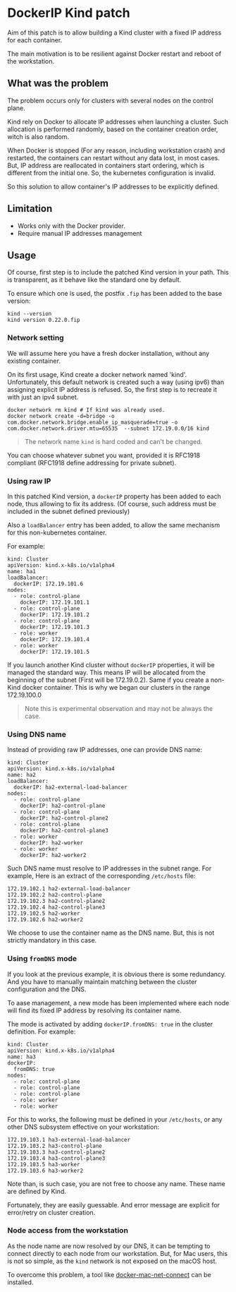 # DockerIP Kind patch

Aim of this patch is to allow building a Kind cluster with a fixed IP address for each container.

The main motivation is to be resilient against Docker restart and reboot of the workstation. 

## What was the problem

The problem occurs only for clusters with several nodes on the control plane. 

Kind rely on Docker to allocate IP addresses when launching a cluster. Such allocation is performed randomly, 
based on the container creation order, witch is also random.

When Docker is stopped (For any reason, including workstation crash) and restarted, the containers can restart without 
any data lost, in most cases. But, IP address are reallocated in containers start ordering, which is different from the 
initial one. So, the kubernetes configuration is invalid.

So this solution to allow container's IP addresses to be explicitly defined.

## Limitation

- Works only with the Docker provider.
- Require manual IP addresses management

## Usage

Of course, first step is to include the patched Kind version in your path. This is transparent, as it behave like 
the standard one by default.

To ensure which one is used, the postfix `.fip` has been added to the base version:

```
kind --version
kind version 0.22.0.fip
```

### Network setting

We will assume here you have a fresh docker installation, without any existing container.

On its first usage, Kind create a docker network named 'kind'. Unfortunately, this default network is created such a 
way (using ipv6) than assigning explicit IP address is refused. 
So, the first step is to recreate it with just an ipv4 subnet. 

```
docker network rm kind # If kind was already used.
docker network create -d=bridge -o com.docker.network.bridge.enable_ip_masquerade=true -o com.docker.network.driver.mtu=65535  --subnet 172.19.0.0/16 kind
```

> The network name `kind` is hard coded and can't be changed.

You can choose whatever subnet you want, provided it is RFC1918 compliant (RFC1918 define addressing for private subnet). 

### Using raw IP

In this patched Kind version, a `dockerIP` property has been added to each node, thus allowing to fix its address. 
(Of course, such address must be included in the subnet defined previously)

Also a `loadBalancer` entry has been added, to allow the same mechanism for this non-kubernetes container.

For example:

```
kind: Cluster
apiVersion: kind.x-k8s.io/v1alpha4
name: ha1
loadBalancer:
  dockerIP: 172.19.101.6
nodes:
  - role: control-plane
    dockerIP: 172.19.101.1
  - role: control-plane
    dockerIP: 172.19.101.2
  - role: control-plane
    dockerIP: 172.19.101.3
  - role: worker
    dockerIP: 172.19.101.4
  - role: worker
    dockerIP: 172.19.101.5
```

If you launch another Kind cluster without `dockerIP` properties, it will be managed the standard way. 
This means IP will be allocated from the beginning of the subnet (First will be 172.19.0.2). Same if you create a non-Kind 
docker container. This is why we began our clusters in the range 172.19.100.0

> Note this is experimental observation and may not be always the case. 

### Using DNS name

Instead of providing raw IP addresses, one can provide DNS name:

```
kind: Cluster
apiVersion: kind.x-k8s.io/v1alpha4
name: ha2
loadBalancer:
  dockerIP: ha2-external-load-balancer
nodes:
  - role: control-plane
    dockerIP: ha2-control-plane
  - role: control-plane
    dockerIP: ha2-control-plane2
  - role: control-plane
    dockerIP: ha2-control-plane3
  - role: worker
    dockerIP: ha2-worker
  - role: worker
    dockerIP: ha2-worker2
```

Such DNS name must resolve to IP addresses in the subnet range. For example, Here is an extract of the corresponding 
`/etc/hosts` file:

```
172.19.102.1 ha2-external-load-balancer
172.19.102.2 ha2-control-plane
172.19.102.3 ha2-control-plane2
172.19.102.4 ha2-control-plane3
172.19.102.5 ha2-worker
172.19.102.6 ha2-worker2
```

We choose to use the container name as the DNS name. But, this is not strictly mandatory in this case. 

### Using `fromDNS` mode

If you look at the previous example, it is obvious there is some redundancy. And you have to manually maintain matching 
between the cluster configuration and the DNS.

To aase management, a new mode has been implemented where each node will find its fixed IP address by resolving its container name.

The mode is activated by adding `dockerIP.fromDNS: true` in the cluster definition. For example:

```
kind: Cluster
apiVersion: kind.x-k8s.io/v1alpha4
name: ha3
dockerIP:
  fromDNS: true
nodes:
  - role: control-plane
  - role: control-plane
  - role: control-plane
  - role: worker
  - role: worker
```

For this to works, the following must be defined in your `/etc/hosts`, or any other DNS subsystem effective on your workstation:

```
172.19.103.1 ha3-external-load-balancer
172.19.103.2 ha3-control-plane
172.19.103.3 ha3-control-plane2
172.19.103.4 ha3-control-plane3
172.19.103.5 ha3-worker
172.19.103.6 ha3-worker2
```

Note than, is such case, you are not free to choose any name. These name are defined by Kind.

Fortunately, they are easily guessable. And error message are explicit for error/retry on cluster creation.

### Node access from the workstation

As the node name are now resolved by our DNS, it can be tempting to connect directly to each node from our workstation. 
But, for Mac users, this is not so simple, as the `kind` network is not exposed on the macOS host.

To overcome this problem, a tool like [docker-mac-net-connect](https://github.com/chipmk/docker-mac-net-connect) can be installed.

